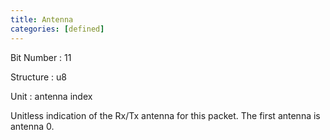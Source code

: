 ```yaml
---
title: Antenna
categories: [defined]
---
```

Bit Number
: 11

Structure
: u8

Unit
: antenna index

Unitless indication of the Rx/Tx antenna for this packet. The first
antenna is antenna 0.
